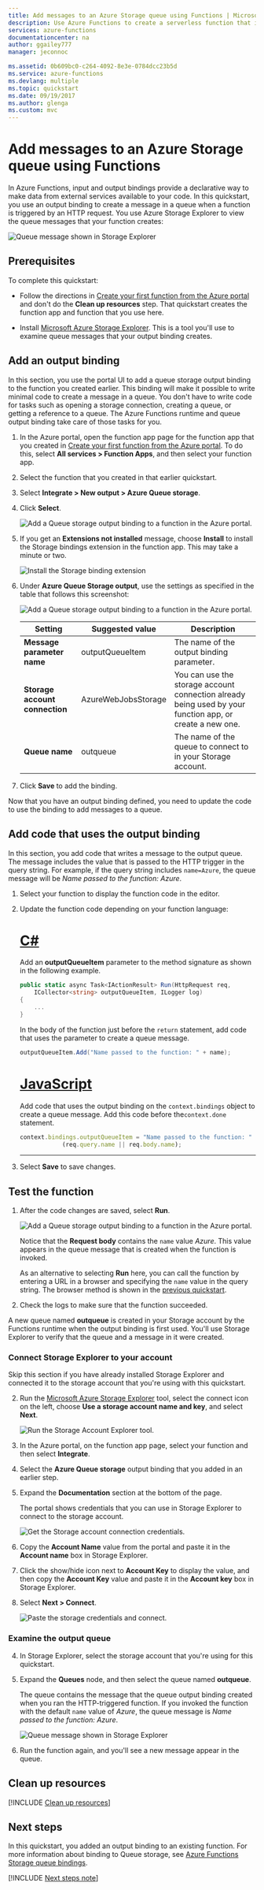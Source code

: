 ```yaml
---
title: Add messages to an Azure Storage queue using Functions | Microsoft Docs
description: Use Azure Functions to create a serverless function that is invoked by an HTTP request and creates a message in an Azure Storage queue.
services: azure-functions
documentationcenter: na
author: ggailey777
manager: jeconnoc

ms.assetid: 0b609bc0-c264-4092-8e3e-0784dcc23b5d
ms.service: azure-functions
ms.devlang: multiple
ms.topic: quickstart
ms.date: 09/19/2017
ms.author: glenga
ms.custom: mvc
---
```

# Add messages to an Azure Storage queue using Functions

In Azure Functions, input and output bindings provide a declarative way to make data from external services available to your code. In this quickstart, you use an output binding to create a message in a queue when a function is triggered by an HTTP request. You use Azure Storage Explorer to view the queue messages that your function creates:

![Queue message shown in Storage Explorer](./media/functions-integrate-storage-queue-output-binding/function-queue-storage-output-view-queue.png)

## Prerequisites

To complete this quickstart:

* Follow the directions in [Create your first function from the Azure portal](functions-create-first-azure-function.md) and don't do the **Clean up resources** step. That quickstart creates the function app and function that you use here.

* Install [Microsoft Azure Storage Explorer](http://storageexplorer.com/). This is a tool you'll use to examine queue messages that your output binding creates.

## <a name="add-binding"></a>Add an output binding

In this section, you use the portal UI to add a queue storage output binding to the function you created earlier. This binding will make it possible to write minimal code to create a message in a queue. You don't have to write code for tasks such as opening a storage connection, creating a queue, or getting a reference to a queue. The Azure Functions runtime and queue output binding take care of those tasks for you.

1. In the Azure portal, open the function app page for the function app that you created in [Create your first function from the Azure portal](functions-create-first-azure-function.md). To do this, select **All services > Function Apps**, and then select your function app.

1. Select the function that you created in that earlier quickstart.

1. Select **Integrate > New output > Azure Queue storage**.

1. Click **Select**.

    ![Add a Queue storage output binding to a function in the Azure portal.](./media/functions-integrate-storage-queue-output-binding/function-add-queue-storage-output-binding.png)

1. If you get an **Extensions not installed** message, choose **Install** to install the Storage bindings extension in the function app. This may take a minute or two.

    ![Install the Storage binding extension](./media/functions-integrate-storage-queue-output-binding/functions-integrate-install-binding-extension.png)

1. Under **Azure Queue Storage output**, use the settings as specified in the table that follows this screenshot: 

    ![Add a Queue storage output binding to a function in the Azure portal.](./media/functions-integrate-storage-queue-output-binding/function-add-queue-storage-output-binding-2.png)

    | Setting      |  Suggested value   | Description                              |
    | ------------ |  ------- | -------------------------------------------------- |
    | **Message parameter name** | outputQueueItem | The name of the output binding parameter. | 
    | **Storage account connection** | AzureWebJobsStorage | You can use the storage account connection already being used by your function app, or create a new one.  |
    | **Queue name**   | outqueue    | The name of the queue to connect to in your Storage account. |

1. Click **Save** to add the binding.

Now that you have an output binding defined, you need to update the code to use the binding to add messages to a queue.  

## Add code that uses the output binding

In this section, you add code that writes a message to the output queue. The message includes the value that is passed to the HTTP trigger in the query string. For example, if the query string includes `name=Azure`, the queue message will be *Name passed to the function: Azure*.

1. Select your function to display the function code in the editor.

1. Update the function code depending on your function language:

    # [C\#](#tab/csharp)

    Add an **outputQueueItem** parameter to the method signature as shown in the following example.

    ```cs
    public static async Task<IActionResult> Run(HttpRequest req,
        ICollector<string> outputQueueItem, ILogger log)
    {
        ...
    }
    ```

    In the body of the function just before the `return` statement, add code that uses the parameter to create a queue message.

    ```cs
    outputQueueItem.Add("Name passed to the function: " + name);
    ```

    # [JavaScript](#tab/nodejs)

    Add code that uses the output binding on the `context.bindings` object to create a queue message. Add this code before the`context.done` statement.

    ```javascript
    context.bindings.outputQueueItem = "Name passed to the function: " + 
                (req.query.name || req.body.name);
    ```

    ---

1. Select **Save** to save changes.

## Test the function

1. After the code changes are saved, select **Run**. 

    ![Add a Queue storage output binding to a function in the Azure portal.](./media/functions-integrate-storage-queue-output-binding/functions-test-run-function.png)

    Notice that the **Request body** contains the `name` value *Azure*. This value appears in the queue message that is created when the function is invoked.
    
    As an alternative to selecting **Run** here, you can call the function by entering a URL in a browser and specifying the `name` value in the query string. The browser method is shown in the [previous quickstart](functions-create-first-azure-function.md#test-the-function).

2. Check the logs to make sure that the function succeeded. 

A new queue named **outqueue** is created in your Storage account by the Functions runtime when the output binding is first used. You'll use Storage Explorer to verify that the queue and a message in it were created.

### Connect Storage Explorer to your account

Skip this section if you have already installed Storage Explorer and connected it to the storage account that you're using with this quickstart.

2. Run the [Microsoft Azure Storage Explorer](http://storageexplorer.com/) tool, select the connect icon on the left, choose **Use a storage account name and key**, and select **Next**.

    ![Run the Storage Account Explorer tool.](./media/functions-integrate-storage-queue-output-binding/functions-storage-manager-connect-1.png)

1. In the Azure portal, on the function app page, select your function and then select **Integrate**.

1. Select the **Azure Queue storage** output binding that you added in an earlier step.

1. Expand the **Documentation** section at the bottom of the page. 

   The portal shows credentials that you can use in Storage Explorer to connect to the storage account.

   ![Get the Storage account connection credentials.](./media/functions-integrate-storage-queue-output-binding/function-get-storage-account-credentials.png)

1. Copy the **Account Name** value from the portal and paste it in the **Account name** box in Storage Explorer.
 
1. Click the show/hide icon next to **Account Key** to display the value, and then copy the **Account Key** value and paste it in the **Account key** box in Storage Explorer.
  
3. Select **Next > Connect**.

   ![Paste the storage credentials and connect.](./media/functions-integrate-storage-queue-output-binding/functions-storage-manager-connect-2.png)

### Examine the output queue

4. In Storage Explorer, select the storage account that you're using for this quickstart.

1. Expand the **Queues** node, and then select the queue named **outqueue**. 

   The queue contains the message that the queue output binding created when you ran the HTTP-triggered function. If you invoked the function with the default `name` value of *Azure*, the queue message is *Name passed to the function: Azure*.

    ![Queue message shown in Storage Explorer](./media/functions-integrate-storage-queue-output-binding/function-queue-storage-output-view-queue.png)

2. Run the function again, and you'll see a new message appear in the queue.  

## Clean up resources

[!INCLUDE [Clean up resources](../../includes/functions-quickstart-cleanup.md)]

## Next steps

In this quickstart, you added an output binding to an existing function. For more information about binding to Queue storage, see [Azure Functions Storage queue bindings](functions-bindings-storage-queue.md). 

[!INCLUDE [Next steps note](../../includes/functions-quickstart-next-steps.md)]
